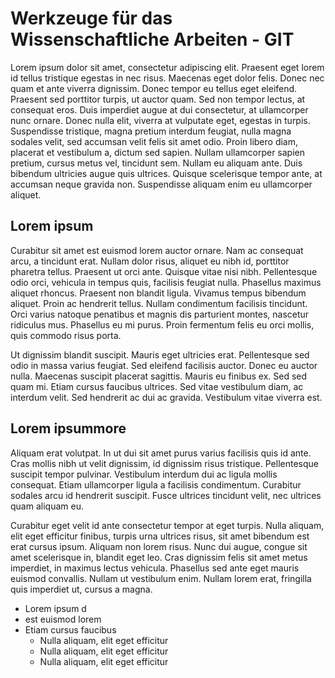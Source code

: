 # Werkzeuge für das Wissenschaftliche Arbeiten - GIT 

Lorem ipsum dolor sit amet, consectetur adipiscing elit. Praesent eget lorem id tellus tristique egestas in nec risus. Maecenas eget dolor felis. Donec nec quam et ante viverra dignissim. Donec tempor eu tellus eget eleifend. Praesent sed porttitor turpis, ut auctor quam. Sed non tempor lectus, at consequat eros. Duis imperdiet augue at dui consectetur, at ullamcorper nunc ornare. Donec nulla elit, viverra at vulputate eget, egestas in turpis. Suspendisse tristique, magna pretium interdum feugiat, nulla magna sodales velit, sed accumsan velit felis sit amet odio. Proin libero diam, placerat et vestibulum a, dictum sed sapien. Nullam ullamcorper sapien pretium, cursus metus vel, tincidunt sem. Nullam eu aliquam ante. Duis bibendum ultricies augue quis ultrices. Quisque scelerisque tempor ante, at accumsan neque gravida non. Suspendisse aliquam enim eu ullamcorper aliquet.

## Lorem ipsum

Curabitur sit amet est euismod lorem auctor ornare. Nam ac consequat arcu, a tincidunt erat. Nullam dolor risus, aliquet eu nibh id, porttitor pharetra tellus. Praesent ut orci ante. Quisque vitae nisi nibh. Pellentesque odio orci, vehicula in tempus quis, facilisis feugiat nulla. Phasellus maximus aliquet rhoncus. Praesent non blandit ligula. Vivamus tempus bibendum aliquet. Proin ac hendrerit tellus. Nullam condimentum facilisis tincidunt. Orci varius natoque penatibus et magnis dis parturient montes, nascetur ridiculus mus. Phasellus eu mi purus. Proin fermentum felis eu orci mollis, quis commodo risus porta.

Ut dignissim blandit suscipit. Mauris eget ultricies erat. Pellentesque sed odio in massa varius feugiat. Sed eleifend facilisis auctor. Donec eu auctor nulla. Maecenas suscipit placerat sagittis. Mauris eu finibus ex. Sed sed quam mi. Etiam cursus faucibus ultrices. Sed vitae vestibulum diam, ac interdum velit. Sed hendrerit ac dui ac gravida. Vestibulum vitae viverra est.

## Lorem ipsummore

Aliquam erat volutpat. In ut dui sit amet purus varius facilisis quis id ante. Cras mollis nibh ut velit dignissim, id dignissim risus tristique. Pellentesque suscipit tempor pulvinar. Vestibulum interdum dui ac ligula mollis consequat. Etiam ullamcorper ligula a facilisis condimentum. Curabitur sodales arcu id hendrerit suscipit. Fusce ultrices tincidunt velit, nec ultrices quam aliquam eu.

Curabitur eget velit id ante consectetur tempor at eget turpis. Nulla aliquam, elit eget efficitur finibus, turpis urna ultrices risus, sit amet bibendum est erat cursus ipsum. Aliquam non lorem risus. Nunc dui augue, congue sit amet scelerisque in, blandit eget leo. Cras dignissim felis sit amet metus imperdiet, in maximus lectus vehicula. Phasellus sed ante eget mauris euismod convallis. Nullam ut vestibulum enim. Nullam lorem erat, fringilla quis imperdiet ut, cursus a magna.

* Lorem ipsum d
* est euismod lorem
* Etiam cursus faucibus
  * Nulla aliquam, elit eget efficitur
  * Nulla aliquam, elit eget efficitur
  * Nulla aliquam, elit eget efficitur